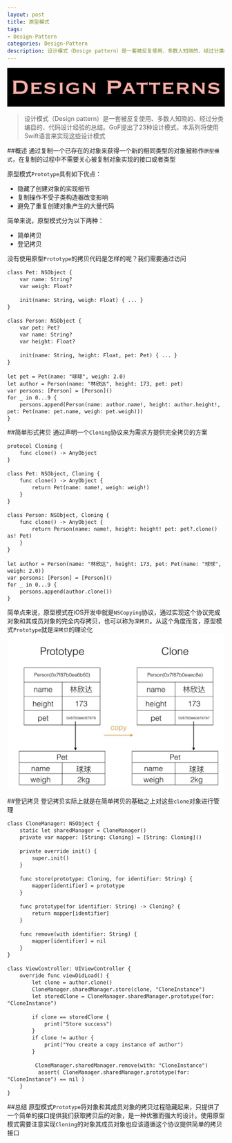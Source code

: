 ```yaml
---
layout: post
title: 原型模式
tags:
- Design-Pattern
categories: Design-Pattern
description: 设计模式（Design pattern）是一套被反复使用、多数人知晓的、经过分类编目的、代码设计经验的总结。GoF提出了23种设计模式，本系列将使用Swift语言来实现这些设计模式。
---
```


<span><img src="/images/designPatterns.png" width="800"></span>
> 设计模式（Design pattern）是一套被反复使用、多数人知晓的、经过分类编目的、代码设计经验的总结。GoF提出了23种设计模式，本系列将使用Swift语言来实现这些设计模式

##概述
通过复制一个已存在的对象来获得一个新的相同类型的对象被称作`原型模式`，在复制的过程中不需要关心被复制对象实现的接口或者类型

原型模式`Prototype`具有如下优点：
  - 隐藏了创建对象的实现细节
  - 复制操作不受子类构造器改变影响
  - 避免了重复创建对象产生的大量代码

简单来说，原型模式分为以下两种：
- 简单拷贝
- 登记拷贝

没有使用原型`Prototype`的拷贝代码是怎样的呢？我们需要通过访问

    class Pet: NSObject {
        var name: String?
        var weigh: Float?
    
        init(name: String, weigh: Float) { ... }
    }

    class Person: NSObject {
        var pet: Pet?
        var name: String?
        var height: Float?
    
        init(name: String, height: Float, pet: Pet) { ... }
    }

    let pet = Pet(name: "球球", weigh: 2.0)
    let author = Person(name: "林欣达", height: 173, pet: pet)
    var persons: [Person] = [Person]()
    for _ in 0...9 {
        persons.append(Person(name: author.name!, height: author.height!, pet: Pet(name: pet.name, weigh: pet.weigh)))
    }

##简单形式拷贝
通过声明一个`Cloning`协议来为需求方提供完全拷贝的方案

    protocol Cloning {
        func clone() -> AnyObject
    }

    class Pet: NSObject, Cloning {
        func clone() -> AnyObject {
            return Pet(name: name!, weigh: weigh!)
        }
    }

    class Person: NSObject, Cloning {
        func clone() -> AnyObject {
            return Person(name: name!, height: height! pet: pet?.clone() as! Pet)
        }
    }

    let author = Person(name: "林欣达", height: 173, pet: Pet(name: "球球", weigh: 2.0))
    var persons: [Person] = [Person]()
    for _ in 0...9 {
        persons.append(author.clone())
    }
简单点来说，原型模式在iOS开发中就是`NSCopying`协议，通过实现这个协议完成对象和其成员对象的完全内存拷贝，也可以称为`深拷贝`。从这个角度而言，原型模式`Prototype`就是`深拷贝`的理论化
<span><img src="/images/原型模式/1.jpeg" width="600"></span>


##登记拷贝
登记拷贝实际上就是在简单拷贝的基础之上对这些`clone`对象进行管理

    class CloneManager: NSObject {
        static let sharedManager = CloneManager()
        private var mapper: [String: Cloning] = [String: Cloning]()
    
        private override init() {
            super.init()
        }
    
        func store(prototype: Cloning, for identifier: String) {
            mapper[identifier] = prototype
        }
    
        func prototype(for identifier: String) -> Cloning? {
            return mapper[identifier]
        }
    
        func remove(with identifier: String) {
            mapper[identifier] = nil
        }
    }

    class ViewController: UIViewController {
        override func viewDidLoad() {
            let clone = author.clone()
            CloneManager.sharedManager.store(clone, "CloneInstance")
            let storedClone = CloneManager.sharedManager.prototype(for: "CloneInstance")
            
            if clone == storedClone {
                print("Store success")
            }
            if clone != author {
                print("You create a copy instance of author")
            }

             CloneManager.sharedManager.remove(with: "CloneInstance")
              assert( CloneManager.sharedManager.prototype(for: "CloneInstance") == nil )
        }
    }

##总结
原型模式`Prototype`将对象和其成员对象的拷贝过程隐藏起来，只提供了一个简单的接口提供我们获取拷贝后的对象，是一种优雅而强大的设计。使用原型模式需要注意实现`Cloning`的对象其成员对象也应该遵循这个协议提供简单的拷贝接口


